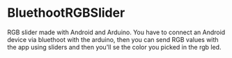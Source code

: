 # BluethootRGBSlider
RGB slider made with Android and Arduino. You have to connect an Android device via bluethoot with the arduino, then you can send RGB values with the app using sliders and then you'll se the color you picked in the rgb led.
